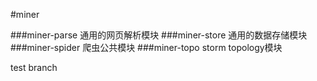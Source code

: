 #miner

###miner-parse
通用的网页解析模块
###miner-store
通用的数据存储模块
###miner-spider
爬虫公共模块
###miner-topo
storm topology模块

test branch
